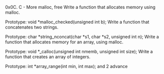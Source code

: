 0x0C. C - More malloc, free
Write a function that allocates memory using malloc.

Prototype: void *malloc_checked(unsigned int b);
Write a function that concatenates two strings.

Prototype: char *string_nconcat(char *s1, char *s2, unsigned int n);
Write a function that allocates memory for an array, using malloc.

Prototype: void *_calloc(unsigned int nmemb, unsigned int size);
Write a function that creates an array of integers.

Prototype: int *array_range(int min, int max);
and 2 advance
